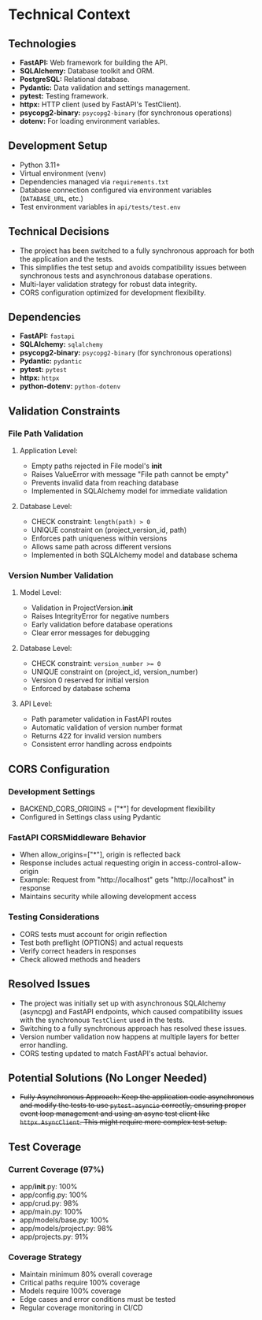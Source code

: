 # Technical Context

## Technologies

-   **FastAPI:** Web framework for building the API.
-   **SQLAlchemy:** Database toolkit and ORM.
-   **PostgreSQL:** Relational database.
-   **Pydantic:** Data validation and settings management.
-   **pytest:** Testing framework.
-   **httpx:** HTTP client (used by FastAPI's TestClient).
-   **psycopg2-binary:** `psycopg2-binary` (for synchronous operations)
-   **dotenv:** For loading environment variables.

## Development Setup

-   Python 3.11+
-   Virtual environment (venv)
-   Dependencies managed via `requirements.txt`
-   Database connection configured via environment variables (`DATABASE_URL`, etc.)
-   Test environment variables in `api/tests/test.env`

## Technical Decisions

-   The project has been switched to a fully synchronous approach for both the application and the tests.
-   This simplifies the test setup and avoids compatibility issues between synchronous tests and asynchronous database operations.
-   Multi-layer validation strategy for robust data integrity.
-   CORS configuration optimized for development flexibility.

## Dependencies

-   **FastAPI:** `fastapi`
-   **SQLAlchemy:** `sqlalchemy`
-   **psycopg2-binary:** `psycopg2-binary` (for synchronous operations)
-   **Pydantic:** `pydantic`
-   **pytest:** `pytest`
-   **httpx:** `httpx`
-   **python-dotenv:** `python-dotenv`

## Validation Constraints

### File Path Validation
1. Application Level:
   - Empty paths rejected in File model's __init__
   - Raises ValueError with message "File path cannot be empty"
   - Prevents invalid data from reaching database
   - Implemented in SQLAlchemy model for immediate validation

2. Database Level:
   - CHECK constraint: `length(path) > 0`
   - UNIQUE constraint on (project_version_id, path)
   - Enforces path uniqueness within versions
   - Allows same path across different versions
   - Implemented in both SQLAlchemy model and database schema

### Version Number Validation
1. Model Level:
   - Validation in ProjectVersion.__init__
   - Raises IntegrityError for negative numbers
   - Early validation before database operations
   - Clear error messages for debugging

2. Database Level:
   - CHECK constraint: `version_number >= 0`
   - UNIQUE constraint on (project_id, version_number)
   - Version 0 reserved for initial version
   - Enforced by database schema

3. API Level:
   - Path parameter validation in FastAPI routes
   - Automatic validation of version number format
   - Returns 422 for invalid version numbers
   - Consistent error handling across endpoints

## CORS Configuration

### Development Settings
- BACKEND_CORS_ORIGINS = ["*"] for development flexibility
- Configured in Settings class using Pydantic

### FastAPI CORSMiddleware Behavior
- When allow_origins=["*"], origin is reflected back
- Response includes actual requesting origin in access-control-allow-origin
- Example: Request from "http://localhost" gets "http://localhost" in response
- Maintains security while allowing development access

### Testing Considerations
- CORS tests must account for origin reflection
- Test both preflight (OPTIONS) and actual requests
- Verify correct headers in responses
- Check allowed methods and headers

## Resolved Issues

-   The project was initially set up with asynchronous SQLAlchemy (asyncpg) and FastAPI endpoints, which caused compatibility issues with the synchronous `TestClient` used in the tests.
-   Switching to a fully synchronous approach has resolved these issues.
-   Version number validation now happens at multiple layers for better error handling.
-   CORS testing updated to match FastAPI's actual behavior.

## Potential Solutions (No Longer Needed)

-   ~~Fully Asynchronous Approach: Keep the application code asynchronous and modify the tests to use `pytest-asyncio` correctly, ensuring proper event loop management and using an async test client like `httpx.AsyncClient`. This might require more complex test setup.~~

## Test Coverage

### Current Coverage (97%)
- app/__init__.py: 100%
- app/config.py: 100%
- app/crud.py: 98%
- app/main.py: 100%
- app/models/base.py: 100%
- app/models/project.py: 98%
- app/projects.py: 91%

### Coverage Strategy
- Maintain minimum 80% overall coverage
- Critical paths require 100% coverage
- Models require 100% coverage
- Edge cases and error conditions must be tested
- Regular coverage monitoring in CI/CD
